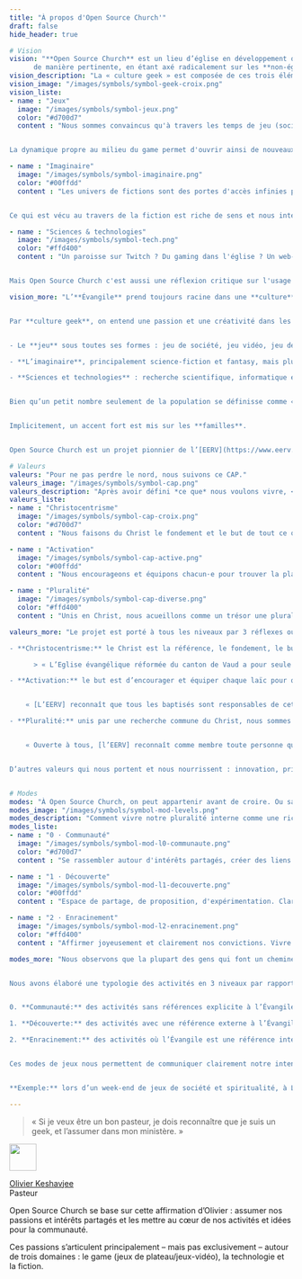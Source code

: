 ```yaml
---
title: "À propos d'Open Source Church'"
draft: false
hide_header: true

# Vision
vision: "**Open Source Church** est un lieu d’église en développement qui vit et annonce **l’Évangile** au sein de la « **culture geek** »,
      de manière pertinente, en étant axé radicalement sur les **non-églisé·e·s/distancié·e·s**."
vision_description: "La « culture geek » est composée de ces trois éléments:<br/>le jeu, l’imaginaire et les sciences & technologies"
vision_image: "/images/symbols/symbol-geek-croix.png"
vision_liste: 
- name : "Jeux"
  image: "/images/symbols/symbol-jeux.png"
  color: "#d700d7"
  content : "Nous sommes convaincus qu'à travers les temps de jeu (société, rôle, vidéo, etc.), les sessions de JDR's, le vécu in-game, nous sommes sollicités intérieurement.


La dynamique propre au milieu du game permet d'ouvrir ainsi de nouveaux points d'accès et perspectives pour entrer en relation."

- name : "Imaginaire"
  image: "/images/symbols/symbol-imaginaire.png"
  color: "#00ffdd"
  content : "Les univers de fictions sont des portes d'accès infinies pour penser notre monde, notre rapport à celui-ci et nos valeurs... alors pourquoi pas également la spiritualité ?


Ce qui est vécu au travers de la fiction est riche de sens et nous interpelle : d'où la passion des membres d'Open Source Church pour la pop culture, les classiques (ou non) de la fiction, les JDR's, etc."

- name : "Sciences & technologies"
  image: "/images/symbols/symbol-tech.png"
  color: "#ffd400"
  content : "Un paroisse sur Twitch ? Du gaming dans l'église ? Un web-série sur les instants ordinaires de la vie de Christ ? Du podcast théologico-fantastique ? On en rêve !


Mais Open Source Church c'est aussi une réflexion critique sur l'usage de la technologie, ses bienfaits et ses abus. Étant affilié au milieu dit \"geek\", cette dernière est forcément au centre de nos usages : comment est-ce qu'elle nous transforme? Quelle gestion juste ?"

vision_more: "L’**Évangile** prend toujours racine dans une **culture**, et ce qui implique une transformation mutuelle : cette culture spécifique mettra en lumière des aspects de l’Évangile que d’autres cultures ne voient peut-être pas ; l’Évangile transforme la culture en la réorientant. Bien que la culture geek soit importante dans notre société, elle est très marginalisée voir inexistante dans nos églises traditionnelles. Cela rend de fait l’accès à l’Évangile difficile pour les geeks, et cela prive l’Église de toute la richesse de cette culture. Nous voulons remédier à cela.


Par **culture geek**, on entend une passion et une créativité dans les domaines suivants:


- Le **jeu** sous toutes ses formes : jeu de société, jeu vidéo, jeu de rôle, gamification/ludification, etc.

- **L’imaginaire**, principalement science-fiction et fantasy, mais plus généralement toutes les histoires qui éveillent l’imagination, des contes et légendes aux comics, quel que soit le support. En passant bien sûr par la plus belle histoire de toutes : l’Évangile.

- **Sciences et technologies** : recherche scientifique, informatique et programmation, gadgets, etc. La passion de comprendre le monde qui nous entoure et notre place en son sein, améliorer notre rapport à lui, et comprendre comment la technologie nous transforme vers le mieux et vers le pire.


Bien qu’un petit nombre seulement de la population se définisse comme « geek », ces trois domaines sont constitutifs de l’être humain et radicalement transversaux dans notre société. Ils nous concernent tou·te·s. Ils sont un point de rencontre entre les cultures, les âges, les classes sociales. Ils sont aussi sources de préoccupations et de nombreux défis contemporains, à petite ou grande échelles. Pour en savoir plus, [un article sur le blog d’Olivier Keshavjee](https://www.theologeek.ch/2018/12/23/quest-ce-que-la-culture-geek/).


Implicitement, un accent fort est mis sur les **familles**.


Open Source Church est un projet pionnier de l’[EERV](https://www.eerv.ch)."

# Valeurs
valeurs: "Pour ne pas perdre le nord, nous suivons ce CAP."
valeurs_image: "/images/symbols/symbol-cap.png"
valeurs_description: "Après avoir défini *ce que* nous voulons vivre, <br />ces trois valeurs nous aident à savoir *comment* nous voulons le vivre."
valeurs_liste: 
- name : "Christocentrisme"
  image: "/images/symbols/symbol-cap-croix.png"
  color: "#d700d7"
  content : "Nous faisons du Christ le fondement et le but de tout ce qui est vécu, la focale de nos explorations spirituelles."

- name : "Activation"
  image: "/images/symbols/symbol-cap-active.png"
  color: "#00ffdd"
  content : "Nous encourageons et équipons chacun·e pour trouver la place qui correspons à son appel, ses passions et ses dons, et à prendre un rôle actif."

- name : "Pluralité"
  image: "/images/symbols/symbol-cap-diverse.png"
  color: "#ffd400"
  content : "Unis en Christ, nous acueillons comme un trésor une pluralité d'expressions, de croyances ou de pratiques."

valeurs_more: "Le projet est porté à tous les niveaux par 3 réflexes ou valeurs clés qui se fécondent mutuellement — le CAP :

- **Christocentrisme:** le Christ est la référence, le fondement, le but et le sens de tout ce qui est vécu et développé dans ce projet. De manière explicite ou implicite. Par « le Christ » nous entendons le Christ Vivant — pas une doctrine sur le Christ, une culture ou une pratique (même si ces éléments sont utiles et importants).

      > « L’Eglise évangélique réformée du canton de Vaud a pour seule autorité Jésus-Christ, le Fils de Dieu. Avec la Bible, elle le reconnaît comme Sauveur et Seigneur de l’humanité et du monde. L’Eglise trouve en Lui son fondement et son sens. » — Principes constitutifs de l’EERV, n°1.

- **Activation:** le but est d’encourager et équiper chaque laïc pour qu’il devienne non pas consommateur mais acteur selon la spécificité de ses dons et de son appel. Ce projet vise la croissance par multiplication, qui n’est possible que par l’activation de tous.


    « [L’EERV] reconnaît que tous les baptisés sont responsables de cette mission selon la vocation et les charismes reçus de Dieu. » Principes constitutifs de l’EERV n°6.

- **Pluralité:** unis par une recherche commune du Christ, nous sommes libres d’accueillir et explorer une large palette de théologies et pratiques spirituelles. La pluralité n’est pas une menace mais une richesse. Nous ne cherchons pas à fonder cette pluralité ailleurs qu’en Christ.


    « Ouverte à tous, [l’EERV] reconnaît comme membre toute personne qui accepte « la grâce du Seigneur Jésus-Christ, l’amour de Dieu et la communion du Saint Esprit » ainsi que ses Principes constitutifs et ses formes organiques. Elle remet à Dieu le jugement des cœurs. » Principes constitutifs de l’EERV n°12.


D’autres valeurs qui nous portent et nous nourrissent : innovation, prise de risques, croissance, autorité, passion, pèlerinage, liberté."


# Modes
modes: "À Open Source Church, on peut appartenir avant de croire. Ou sans croire. Ou en croyant différement. Et c’est ok."
modes_image: "/images/symbols/symbol-mod-levels.png"
modes_description: "Comment vivre notre pluralité interne comme une richesse, dans le respect de la liberté de chacun·e? Comment témoigner de l’Évangile à des gens qui se méfient des institutions religieuses et du prosélytisme? Nous avons développé une stratégie simple pour garantir la liberté et le respect des participants, en explicitant différentes \"modes de jeu\"."
modes_liste: 
- name : "0 · Communauté"
  image: "/images/symbols/symbol-mod-l0-communaute.png"
  color: "#d700d7"
  content : "Se rassembler autour d'intérêts partagés, créer des liens d'amitiés et de confiance. Éviter les sujets qui divisent pour se concentrer sur ce qui rassemble."

- name : "1 · Découverte"
  image: "/images/symbols/symbol-mod-l1-decouverte.png"
  color: "#00ffdd"
  content : "Espace de partage, de proposition, d'expérimentation. Clarifier les modalités des désaccords et de discussion. Offrir la possibilité de découvrir l'Évangile d'une manière audible."

- name : "2 · Enracinement"
  image: "/images/symbols/symbol-mod-l2-enracinement.png"
  color: "#ffd400"
  content : "Affirmer joyeusement et clairement nos convictions. Vivre l'Évangile, le laisser prendre racine en nous et nous transformer."

modes_more: "Nous observons que la plupart des gens qui font un cheminement de foi le font après avoir vécu pendant un temps dans une communauté qui vit sa foi simplement et joyeusement. Nous observons aussi qu’une partie de la population est méfiante envers les formes de religions organisées.


Nous avons élaboré une typologie des activités en 3 niveaux par rapport à l’Évangile, qui nous permet de témoigner efficacement et sans faire de pression :


0. **Communauté:** des activités sans références explicite à l’Évangile ou au Christ — ou aux autres sujets qui fâchent. Pas parce qu'ils ne sont pas importants, mais justement parce qu'ils sont trop importants pour être traités à la légère. Les activités de ce niveau sont une « God-free zone ». Permet d’inviter largement, de créer des amitiés et une communauté. La « culture geek » est une occasion de se rassembler.

1. **Découverte:** des activités avec une référence externe à l’Évangile ou au Christ, comme proposition de sens. Sans que ce soit pour autant forcément le centre de l’activité. Permet une mise en contact avec l’Évangile. La « culture geek » peut servir de passerelle. Des règles de discussions claires garantissent la sécurité de chacun·e pour partager ses convictions sur des sujets sensibles.

2. **Enracinement:** des activités où l’Évangile est une référence interne, un moteur.  Ici la « culture geek » est le terreau dans lequel l’Évangile s’exprime, et qu’il vient transformer. Annoncé clairement, chacun·e sait ce qu'il vient y trouver, et si des choses dérangent, on fait comme quand on est invité ou que l'on visite une autre culture.


Ces modes de jeux nous permettent de communiquer clairement notre intention de témoigner de l’Évangile tout en garantissant une absence de prosélytisme. Ou d'aborder des sujets qui peuvent potentiellement cliver une communauté, tout en restant unis. En participant à une activité d’un niveau ou d’un autre, chacun sait ce qu’il va y trouver. Il est libre de rester à un niveau, ou d’en explorer un autre. Cela nous permet aussi d’inviter très largement, et créer une communauté hétérogène et potentiellement contagieuse.


**Exemple:** lors d’un week-end de jeux de société et spiritualité, à Leysin, en novembre 2018, avec 105 participants (environ ⅔ églisés, ⅓ non-églisés). Des salles avec des jeux de société sont aménagées et accessibles en tout temps et les repas sont pris en commun (niveau 0). Plusieurs activités de type spirituel sont proposées, clairement annoncées, sans mettre aucune pression de participation. Par exemple : un atelier sur la foi chrétienne dans l’œuvre de Tolkien (niveau 1), un jeu de rôle suivi d’une discussion sur l’utilisation de la violence comme moyen de résolution de conflit (niveau 1), une prière de Taizé (niveau 2), un culte ludique (niveau 2)."

---
```



<div class="row">

<div class="col-8 offset-3 text-right">

> « Si je veux être un bon pasteur,
je dois reconnaître que je suis un geek,
et l’assumer dans mon ministère. »
> 

<img src="/images/avatar/okeshavjee.png" width="48px" class="rounded-circle float-right ml-3" >

[Olivier Keshavjee](https://www.theologeek.ch/2018/12/12/ma-metamorphose-un-ministere-nourri-par-mes-passions-et-mes-besoins/)  
Pasteur

</div>
</div>

Open Source Church se base sur cette affirmation d’Olivier : assumer nos passions et intérêts partagés et les mettre au cœur de nos activités et idées pour la communauté. 

Ces passions s’articulent principalement – mais pas exclusivement – autour de trois domaines : le game (jeux de plateau/jeux-vidéo), la technologie et la fiction.

